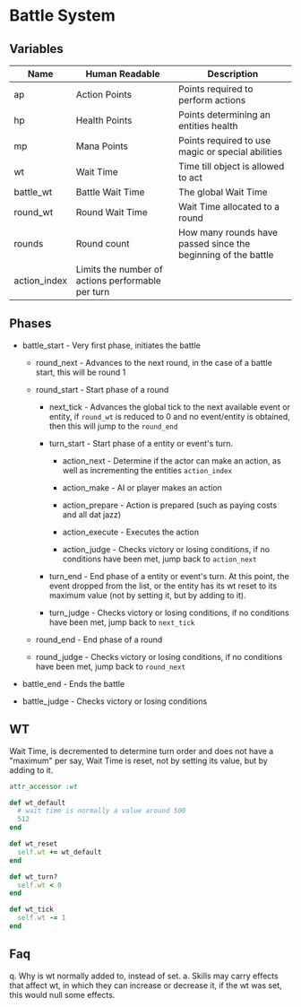 # Battle System
## Variables
| Name         | Human Readable | Description |
| ------------ | -------------- | ----------- |
| ap           | Action Points | Points required to perform actions |
| hp           | Health Points | Points determining an entities health |
| mp           | Mana Points   | Points required to use magic or special abilities |
| wt           | Wait Time     | Time till object is allowed to act |
| battle_wt    | Battle Wait Time | The global Wait Time |
| round_wt     | Round Wait Time | Wait Time allocated to a round |
| rounds       | Round count | How many rounds have passed since the beginning of the battle                                     |
| action_index | Limits the number of actions performable per turn |

## Phases
* battle_start - Very first phase, initiates the battle

  * round_next - Advances to the next round, in the case of a battle start, this will be round 1

  * round_start - Start phase of a round

    * next_tick - Advances the global tick to the next available event or entity, if `round_wt` is reduced to 0 and no event/entity is obtained, then this will jump to the `round_end`

    * turn_start - Start phase of a entity or event's turn. 

      * action_next - Determine if the actor can make an action, as well as incrementing the entities `action_index`

      * action_make - AI or player makes an action

      * action_prepare - Action is prepared (such as paying costs and all dat jazz)

      * action_execute - Executes the action

      * action_judge - Checks victory or losing conditions, if no conditions have been met, jump back to `action_next`

    * turn_end - End phase of a entity or event's turn.
      At this point, the event dropped from the list, or the entity has its
      wt reset to its maximum value (not by setting it, but by adding to it).

    * turn_judge - Checks victory or losing conditions, if no conditions have been met, jump back to `next_tick` 

  * round_end - End phase of a round

  * round_judge - Checks victory or losing conditions, if no conditions have been met, jump back to `round_next`

* battle_end - Ends the battle

* battle_judge - Checks victory or losing conditions

## WT
Wait Time, is decremented to determine turn order and does not have a "maximum" per say, Wait Time is reset, not by setting its value, but by adding to it.
```ruby
attr_accessor :wt

def wt_default
  # wait time is normally a value around 500
  512
end

def wt_reset
  self.wt += wt_default
end

def wt_turn?
  self.wt < 0
end

def wt_tick
  self.wt -= 1
end
```

## Faq
q. Why is wt normally added to, instead of set.
a. Skills may carry effects that affect wt, in which they can increase or decrease it, if the wt was set, this would null some effects.
